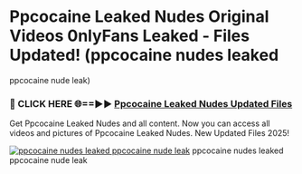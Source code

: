 # Ppcocaine Leaked Nudes Original Videos 0nlyFans Leaked - Files Updated! (ppcocaine nudes leaked<br>
ppcocaine nude leak)

<h3>🔴 CLICK HERE 🌐==►► <a href="https://tinyurl.com/2p9ay9w9" rel="nofollow">Ppcocaine Leaked Nudes Updated Files</a></h3>

Get Ppcocaine Leaked Nudes and all content. Now you can access all videos and pictures of Ppcocaine Leaked Nudes. New Updated Files 2025!

[![ppcocaine nudes leaked<br>
ppcocaine nude leak](https://i.imgur.com/KQgVmj3.gif)](https://tinyurl.com/2p9ay9w9)
ppcocaine nudes leaked<br>
ppcocaine nude leak